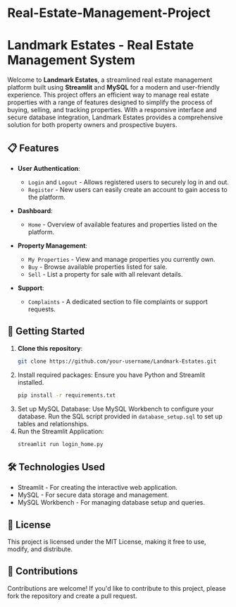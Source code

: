 # Real-Estate-Management-Project

# Landmark Estates - Real Estate Management System

Welcome to **Landmark Estates**, a streamlined real estate management platform built using **Streamlit** and **MySQL** for a modern and user-friendly experience. This project offers an efficient way to manage real estate properties with a range of features designed to simplify the process of buying, selling, and tracking properties. With a responsive interface and secure database integration, Landmark Estates provides a comprehensive solution for both property owners and prospective buyers.

## 📋 Features

- **User Authentication**: 
  - `Login` and `Logout` - Allows registered users to securely log in and out.
  - `Register` - New users can easily create an account to gain access to the platform.
  
- **Dashboard**:
  - `Home` - Overview of available features and properties listed on the platform.

- **Property Management**:
  - `My Properties` - View and manage properties you currently own.
  - `Buy` - Browse available properties listed for sale.
  - `Sell` - List a property for sale with all relevant details.

- **Support**:
  - `Complaints` - A dedicated section to file complaints or support requests.

## 🚀 Getting Started

1. **Clone this repository**:
   ```bash
   git clone https://github.com/your-username/Landmark-Estates.git

2. Install required packages: Ensure you have Python and Streamlit installed.
   ```bash
   pip install -r requirements.txt
3. Set up MySQL Database:
    Use MySQL Workbench to configure your database.
   Run the SQL script provided in `database_setup.sql` to set up tables and relationships.
4. Run the Streamlit Application:
    ```bash
    streamlit run login_home.py

## 🛠️ Technologies Used
- Streamlit - For creating the interactive web application.
- MySQL - For secure data storage and management.
- MySQL Workbench - For managing database setup and queries.
  
## 📝 License
This project is licensed under the MIT License, making it free to use, modify, and distribute.

## 🤝 Contributions
Contributions are welcome! If you'd like to contribute to this project, please fork the repository and create a pull request.

